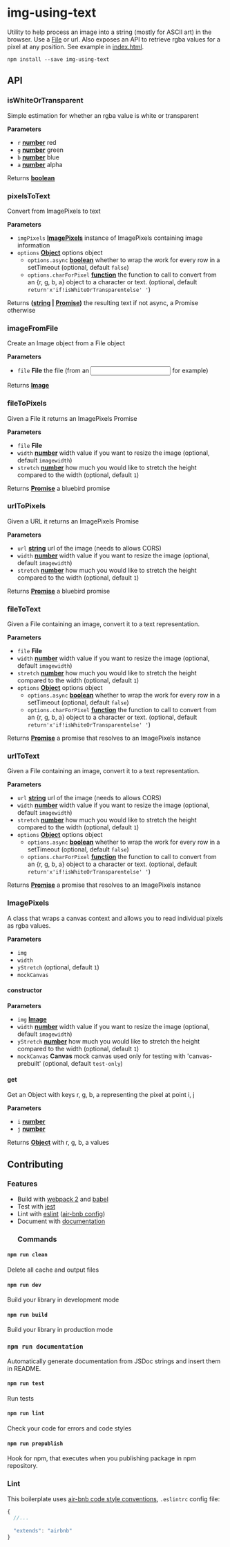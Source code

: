 # img-using-text

Utility to help process an image into a string (mostly for ASCII art) in the browser. Use a [File](https://developer.mozilla.org/en-US/docs/Web/API/File) or url. Also exposes an API to retrieve rgba values for a pixel at any position. See example in [index.html](./index.html).

    npm install --save img-using-text

## API

<!-- Generated by documentation.js. Update this documentation by updating the source code. -->

### isWhiteOrTransparent

Simple estimation for whether an rgba value is white or transparent

**Parameters**

-   `r` **[number](https://developer.mozilla.org/en-US/docs/Web/JavaScript/Reference/Global_Objects/Number)** red
-   `g` **[number](https://developer.mozilla.org/en-US/docs/Web/JavaScript/Reference/Global_Objects/Number)** green
-   `b` **[number](https://developer.mozilla.org/en-US/docs/Web/JavaScript/Reference/Global_Objects/Number)** blue
-   `a` **[number](https://developer.mozilla.org/en-US/docs/Web/JavaScript/Reference/Global_Objects/Number)** alpha

Returns **[boolean](https://developer.mozilla.org/en-US/docs/Web/JavaScript/Reference/Global_Objects/Boolean)** 

### pixelsToText

Convert from ImagePixels to text

**Parameters**

-   `imgPixels` **[ImagePixels](#imagepixels)** instance of ImagePixels containing image information
-   `options` **[Object](https://developer.mozilla.org/en-US/docs/Web/JavaScript/Reference/Global_Objects/Object)** options object
    -   `options.async` **[boolean](https://developer.mozilla.org/en-US/docs/Web/JavaScript/Reference/Global_Objects/Boolean)** whether to wrap the work for every row in a setTimeout (optional, default `false`)
    -   `options.charForPixel` **[function](https://developer.mozilla.org/en-US/docs/Web/JavaScript/Reference/Statements/function)** the function to call to convert from an {r, g, b, a} object to a character or text. (optional, default `return'x'if!isWhiteOrTransparentelse' '`)

Returns **([string](https://developer.mozilla.org/en-US/docs/Web/JavaScript/Reference/Global_Objects/String) \| [Promise](https://developer.mozilla.org/en-US/docs/Web/JavaScript/Reference/Global_Objects/Promise))** the resulting text if not async, a Promise otherwise

### imageFromFile

Create an Image object from a File object

**Parameters**

-   `file` **File** the file (from an <input/> for example)

Returns **[Image](https://developer.mozilla.org/en-US/docs/Web/API/HTMLImageElement/Image)** 

### fileToPixels

Given a File it returns an ImagePixels Promise

**Parameters**

-   `file` **File** 
-   `width` **[number](https://developer.mozilla.org/en-US/docs/Web/JavaScript/Reference/Global_Objects/Number)** width value if you want to resize the image (optional, default `imagewidth`)
-   `stretch` **[number](https://developer.mozilla.org/en-US/docs/Web/JavaScript/Reference/Global_Objects/Number)** how much you would like to stretch the height compared to the width (optional, default `1`)

Returns **[Promise](https://developer.mozilla.org/en-US/docs/Web/JavaScript/Reference/Global_Objects/Promise)** a bluebird promise

### urlToPixels

Given a URL it returns an ImagePixels Promise

**Parameters**

-   `url` **[string](https://developer.mozilla.org/en-US/docs/Web/JavaScript/Reference/Global_Objects/String)** url of the image (needs to allows CORS)
-   `width` **[number](https://developer.mozilla.org/en-US/docs/Web/JavaScript/Reference/Global_Objects/Number)** width value if you want to resize the image (optional, default `imagewidth`)
-   `stretch` **[number](https://developer.mozilla.org/en-US/docs/Web/JavaScript/Reference/Global_Objects/Number)** how much you would like to stretch the height compared to the width (optional, default `1`)

Returns **[Promise](https://developer.mozilla.org/en-US/docs/Web/JavaScript/Reference/Global_Objects/Promise)** a bluebird promise

### fileToText

Given a File containing an image, convert it to a text representation.

**Parameters**

-   `file` **File** 
-   `width` **[number](https://developer.mozilla.org/en-US/docs/Web/JavaScript/Reference/Global_Objects/Number)** width value if you want to resize the image (optional, default `imagewidth`)
-   `stretch` **[number](https://developer.mozilla.org/en-US/docs/Web/JavaScript/Reference/Global_Objects/Number)** how much you would like to stretch the height compared to the width (optional, default `1`)
-   `options` **[Object](https://developer.mozilla.org/en-US/docs/Web/JavaScript/Reference/Global_Objects/Object)** options object
    -   `options.async` **[boolean](https://developer.mozilla.org/en-US/docs/Web/JavaScript/Reference/Global_Objects/Boolean)** whether to wrap the work for every row in a setTimeout (optional, default `false`)
    -   `options.charForPixel` **[function](https://developer.mozilla.org/en-US/docs/Web/JavaScript/Reference/Statements/function)** the function to call to convert from an {r, g, b, a} object to a character or text. (optional, default `return'x'if!isWhiteOrTransparentelse' '`)

Returns **[Promise](https://developer.mozilla.org/en-US/docs/Web/JavaScript/Reference/Global_Objects/Promise)** a promise that resolves to an ImagePixels instance

### urlToText

Given a File containing an image, convert it to a text representation.

**Parameters**

-   `url` **[string](https://developer.mozilla.org/en-US/docs/Web/JavaScript/Reference/Global_Objects/String)** url of the image (needs to allows CORS)
-   `width` **[number](https://developer.mozilla.org/en-US/docs/Web/JavaScript/Reference/Global_Objects/Number)** width value if you want to resize the image (optional, default `imagewidth`)
-   `stretch` **[number](https://developer.mozilla.org/en-US/docs/Web/JavaScript/Reference/Global_Objects/Number)** how much you would like to stretch the height compared to the width (optional, default `1`)
-   `options` **[Object](https://developer.mozilla.org/en-US/docs/Web/JavaScript/Reference/Global_Objects/Object)** options object
    -   `options.async` **[boolean](https://developer.mozilla.org/en-US/docs/Web/JavaScript/Reference/Global_Objects/Boolean)** whether to wrap the work for every row in a setTimeout (optional, default `false`)
    -   `options.charForPixel` **[function](https://developer.mozilla.org/en-US/docs/Web/JavaScript/Reference/Statements/function)** the function to call to convert from an {r, g, b, a} object to a character or text. (optional, default `return'x'if!isWhiteOrTransparentelse' '`)

Returns **[Promise](https://developer.mozilla.org/en-US/docs/Web/JavaScript/Reference/Global_Objects/Promise)** a promise that resolves to an ImagePixels instance

### ImagePixels

A class that wraps a canvas context and allows you to read individual pixels as rgba values.

**Parameters**

-   `img`  
-   `width`  
-   `yStretch`   (optional, default `1`)
-   `mockCanvas`  

#### constructor

**Parameters**

-   `img` **[Image](https://developer.mozilla.org/en-US/docs/Web/API/HTMLImageElement/Image)** 
-   `width` **[number](https://developer.mozilla.org/en-US/docs/Web/JavaScript/Reference/Global_Objects/Number)** width value if you want to resize the image (optional, default `imagewidth`)
-   `yStretch` **[number](https://developer.mozilla.org/en-US/docs/Web/JavaScript/Reference/Global_Objects/Number)** how much you would like to stretch the height compared to the width (optional, default `1`)
-   `mockCanvas` **Canvas** mock canvas used only for testing with 'canvas-prebuilt' (optional, default `test-only`)

#### get

Get an Object with keys r, g, b, a representing the pixel at point i, j

**Parameters**

-   `i` **[number](https://developer.mozilla.org/en-US/docs/Web/JavaScript/Reference/Global_Objects/Number)** 
-   `j` **[number](https://developer.mozilla.org/en-US/docs/Web/JavaScript/Reference/Global_Objects/Number)** 

Returns **[Object](https://developer.mozilla.org/en-US/docs/Web/JavaScript/Reference/Global_Objects/Object)** with r, g, b, a values

## Contributing

### Features

-   Build with [webpack 2](https://webpack.js.org/) and [babel](https://babeljs.io/)
-   Test with [jest](https://facebook.github.io/jest/)
-   Lint with [eslint](http://eslint.org/) ([air-bnb config](https://github.com/airbnb/javascript))
-   Document with [documentation](https://github.com/documentationjs/documentation/blob/master/docs/GETTING_STARTED.md)
    ### Commands

#### `npm run clean`

Delete all cache and output files

#### `npm run dev`

Build your library in development mode

#### `npm run build`

Build your library in production mode

### `npm run documentation`

Automatically generate documentation from JSDoc strings and insert them in README.

#### `npm run test`

Run tests

#### `npm run lint`

Check your code for errors and code styles

#### `npm run prepublish`

Hook for npm, that executes when you publishing package in npm repository.

### Lint

This boilerplate uses
[air-bnb code style conventions](https://github.com/airbnb/javascript#table-of-contents),
`.eslintrc` config file:

```js
{
  //...
  
  "extends": "airbnb"
}
```
